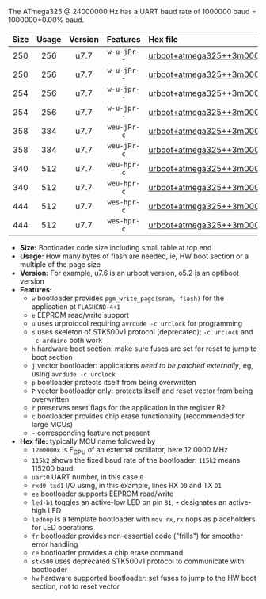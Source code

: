 The ATmega325 @ 24000000 Hz has a UART baud rate of 1000000 baud = 1000000+0.00% baud.

|Size|Usage|Version|Features|Hex file|
|:-:|:-:|:-:|:-:|:--|
|250|256|u7.7|`w-u-jPr--`|[urboot+atmega325++3m0000x++125k0_uart0_rxe0_txe1_led+b5.hex](https://raw.githubusercontent.com/stefanrueger/urboot.hex/main/mcus/atmega325/external_oscillator/fcpu++3m0000_Hz/br++125k0_bps/urboot+atmega325++3m0000x++125k0_uart0_rxe0_txe1_led+b5.hex)|
|250|256|u7.7|`w-u-jPr--`|[urboot+atmega325++3m0000x++125k0_uart0_rxe0_txe1_lednop.hex](https://raw.githubusercontent.com/stefanrueger/urboot.hex/main/mcus/atmega325/external_oscillator/fcpu++3m0000_Hz/br++125k0_bps/urboot+atmega325++3m0000x++125k0_uart0_rxe0_txe1_lednop.hex)|
|254|256|u7.7|`w-u-jpr--`|[urboot+atmega325++3m0000x++125k0_uart0_rxe0_txe1_led+b5_fr.hex](https://raw.githubusercontent.com/stefanrueger/urboot.hex/main/mcus/atmega325/external_oscillator/fcpu++3m0000_Hz/br++125k0_bps/urboot+atmega325++3m0000x++125k0_uart0_rxe0_txe1_led+b5_fr.hex)|
|254|256|u7.7|`w-u-jpr--`|[urboot+atmega325++3m0000x++125k0_uart0_rxe0_txe1_lednop_fr.hex](https://raw.githubusercontent.com/stefanrueger/urboot.hex/main/mcus/atmega325/external_oscillator/fcpu++3m0000_Hz/br++125k0_bps/urboot+atmega325++3m0000x++125k0_uart0_rxe0_txe1_lednop_fr.hex)|
|358|384|u7.7|`weu-jPr-c`|[urboot+atmega325++3m0000x++125k0_uart0_rxe0_txe1_ee_led+b5_fr_ce.hex](https://raw.githubusercontent.com/stefanrueger/urboot.hex/main/mcus/atmega325/external_oscillator/fcpu++3m0000_Hz/br++125k0_bps/urboot+atmega325++3m0000x++125k0_uart0_rxe0_txe1_ee_led+b5_fr_ce.hex)|
|358|384|u7.7|`weu-jPr-c`|[urboot+atmega325++3m0000x++125k0_uart0_rxe0_txe1_ee_lednop_fr_ce.hex](https://raw.githubusercontent.com/stefanrueger/urboot.hex/main/mcus/atmega325/external_oscillator/fcpu++3m0000_Hz/br++125k0_bps/urboot+atmega325++3m0000x++125k0_uart0_rxe0_txe1_ee_lednop_fr_ce.hex)|
|340|512|u7.7|`weu-hpr-c`|[urboot+atmega325++3m0000x++125k0_uart0_rxe0_txe1_ee_led+b5_fr_ce_hw.hex](https://raw.githubusercontent.com/stefanrueger/urboot.hex/main/mcus/atmega325/external_oscillator/fcpu++3m0000_Hz/br++125k0_bps/urboot+atmega325++3m0000x++125k0_uart0_rxe0_txe1_ee_led+b5_fr_ce_hw.hex)|
|340|512|u7.7|`weu-hpr-c`|[urboot+atmega325++3m0000x++125k0_uart0_rxe0_txe1_ee_lednop_fr_ce_hw.hex](https://raw.githubusercontent.com/stefanrueger/urboot.hex/main/mcus/atmega325/external_oscillator/fcpu++3m0000_Hz/br++125k0_bps/urboot+atmega325++3m0000x++125k0_uart0_rxe0_txe1_ee_lednop_fr_ce_hw.hex)|
|444|512|u7.7|`wes-hpr-c`|[urboot+atmega325++3m0000x++125k0_uart0_rxe0_txe1_ee_led+b5_fr_ce_stk500_hw.hex](https://raw.githubusercontent.com/stefanrueger/urboot.hex/main/mcus/atmega325/external_oscillator/fcpu++3m0000_Hz/br++125k0_bps/urboot+atmega325++3m0000x++125k0_uart0_rxe0_txe1_ee_led+b5_fr_ce_stk500_hw.hex)|
|444|512|u7.7|`wes-hpr-c`|[urboot+atmega325++3m0000x++125k0_uart0_rxe0_txe1_ee_lednop_fr_ce_stk500_hw.hex](https://raw.githubusercontent.com/stefanrueger/urboot.hex/main/mcus/atmega325/external_oscillator/fcpu++3m0000_Hz/br++125k0_bps/urboot+atmega325++3m0000x++125k0_uart0_rxe0_txe1_ee_lednop_fr_ce_stk500_hw.hex)|

- **Size:** Bootloader code size including small table at top end
- **Usage:** How many bytes of flash are needed, ie, HW boot section or a multiple of the page size
- **Version:** For example, u7.6 is an urboot version, o5.2 is an optiboot version
- **Features:**
  + `w` bootloader provides `pgm_write_page(sram, flash)` for the application at `FLASHEND-4+1`
  + `e` EEPROM read/write support
  + `u` uses urprotocol requiring `avrdude -c urclock` for programming
  + `s` uses skeleton of STK500v1 protocol (deprecated); `-c urclock` and `-c arduino` both work
  + `h` hardware boot section: make sure fuses are set for reset to jump to boot section
  + `j` vector bootloader: applications *need to be patched externally*, eg, using `avrdude -c urclock`
  + `p` bootloader protects itself from being overwritten
  + `P` vector bootloader only: protects itself and reset vector from being overwritten
  + `r` preserves reset flags for the application in the register R2
  + `c` bootloader provides chip erase functionality (recommended for large MCUs)
  + `-` corresponding feature not present
- **Hex file:** typically MCU name followed by
  + `12m0000x` is F<sub>CPU</sub> of an external oscillator, here 12.0000 MHz
  + `115k2` shows the fixed baud rate of the bootloader: `115k2` means 115200 baud
  + `uart0` UART number, in this case `0`
  + `rxd0 txd1` I/O using, in this example, lines RX `D0` and TX `D1`
  + `ee` bootloader supports EEPROM read/write
  + `led-b1` toggles an active-low LED on pin `B1`, `+` designates an active-high LED
  + `lednop` is a template bootloader with `mov rx,rx` nops as placeholders for LED operations
  + `fr` bootloader provides non-essential code ("frills") for smoother error handling
  + `ce` bootloader provides a chip erase command
  + `stk500` uses deprecated STK500v1 protocol to communicate with bootloader
  + `hw` hardware supported bootloader: set fuses to jump to the HW boot section, not to reset vector
